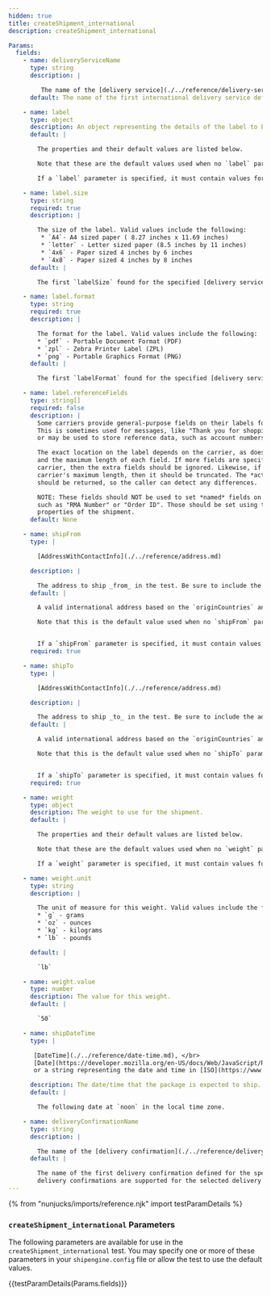 ```yaml
---
hidden: true
title: createShipment_international
description: createShipment_international

Params:
  fields:
    - name: deliveryServiceName
      type: string
      description: |

         The name of the [delivery service](./../reference/delivery-service.md) you wish to use in this request.
      default: The name of the first international delivery service defined for your app.

    - name: label
      type: object
      description: An object representing the details of the label to be produced by this method.
      default: |

        The properties and their default values are listed below.

        Note that these are the default values used when no `label` parameter is specified.

        If a `label` parameter is specified, it must contain values for all required properties.

    - name: label.size
      type: string
      required: true
      description: |

        The size of the label. Valid values include the following:
         * `A4`- A4 sized paper ( 8.27 inches x 11.69 inches)
         * `letter` - Letter sized paper (8.5 inches by 11 inches)
         * `4x6` - Paper sized 4 inches by 6 inches
         * `4x8` - Paper sized 4 inches by 8 inches
      default: |

        The first `labelSize` found for the specified [delivery service](./../reference/delivery-service.md).

    - name: label.format
      type: string
      required: true
      description: |

        The format for the label. Valid values include the following:
        * `pdf` - Portable Document Format (PDF)
        * `zpl` - Zebra Printer Label (ZPL)
        * `png` - Portable Graphics Format (PNG)
      default: |

        The first `labelFormat` found for the specified [delivery service](./../reference/delivery-service.md).

    - name: label.referenceFields
      type: string[]
      required: false
      description: |
        Some carriers provide general-purpose fields on their labels for custom text.
        This is sometimes used for messages, like "Thank you for shopping with us!",
        or may be used to store reference data, such as account numbers, warehouse codes, etc.

        The exact location on the label depends on the carrier, as does the allowed number of fields
        and the maximum length of each field. If more fields are specified than are supported by the
        carrier, then the extra fields should be ignored. Likewise, if a field length exceeds the
        carrier's maximum length, then it should be truncated. The *actual* values that are used
        should be returned, so the caller can detect any differences.

        NOTE: These fields should NOT be used to set *named* fields on the label,
        such as "RMA Number" or "Order ID". Those should be set using the correspond
        properties of the shipment.
      default: None

    - name: shipFrom
      type: |

        [AddressWithContactInfo](./../reference/address.md)

      description: |

        The address to ship _from_ in the test. Be sure to include the additional contact info properties.
      default: |

        A valid international address based on the `originCountries` and `destinationCountries` of the delivery service.

        Note that this is the default value used when no `shipFrom` parameter is specified.


        If a `shipFrom` parameter is specified, it must contain values for all required properties.
      required: true

    - name: shipTo
      type: |

        [AddressWithContactInfo](./../reference/address.md)

      description: |

        The address to ship _to_ in the test. Be sure to include the additional contact info properties.
      default: |

        A valid international address based on the `originCountries` and `destinationCountries` of the delivery service.

        Note that this is the default value used when no `shipTo` parameter is specified.


        If a `shipTo` parameter is specified, it must contain values for all required properties.
      required: true

    - name: weight
      type: object
      description: The weight to use for the shipment.
      default: |

        The properties and their default values are listed below.

        Note that these are the default values used when no `weight` parameter is specified.

        If a `weight` parameter is specified, it must contain values for all required properties.

    - name: weight.unit
      type: string
      description: |

        The unit of measure for this weight. Valid values include the following:
        * `g` - grams
        * `oz` - ounces
        * `kg` - kilograms
        * `lb` - pounds

      default: |

        `lb`

    - name: weight.value
      type: number
      description: The value for this weight.
      default: |

        `50`

    - name: shipDateTime
      type: |

       [DateTime](./../reference/date-time.md), </br>
       [Date](https://developer.mozilla.org/en-US/docs/Web/JavaScript/Reference/Global_Objects/Date), </br>
       or a string representing the date and time in [ISO](https://www.w3.org/TR/NOTE-datetime) format.

      description: The date/time that the package is expected to ship. This is not guaranteed to be in the future.
      default: |

        The following date at `noon` in the local time zone.

    - name: deliveryConfirmationName
      type: string
      description: |

        The name of the [delivery confirmation](./../reference/delivery-confirmation.md) to use for this shipment.
      default: |

        The name of the first delivery confirmation defined for the specified delivery service, or `undefined` if no
        delivery confirmations are supported for the selected delivery service.
---
```


{% from "nunjucks/imports/reference.njk" import testParamDetails %}

### `createShipment_international` Parameters
The following parameters are available for use in the `createShipment_international` test. You may specify one
or more of these parameters in your `shipengine.config` file or allow the test to use the default values.

{{testParamDetails(Params.fields)}}



